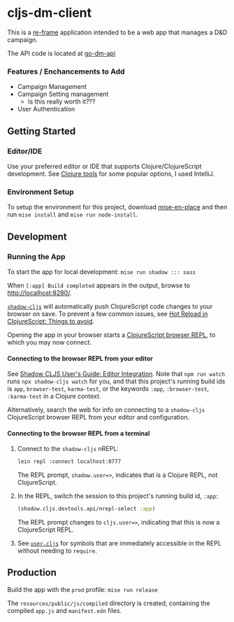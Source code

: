 # cljs-dm-client

This is a [re-frame](https://github.com/day8/re-frame) application intended to be a web app that manages a D&D campaign.

The API code is located at [go-dm-api](https://github.com/foilofbob/go-dm-api)

### Features / Enchancements to Add
- Campaign Management
- Campaign Setting management
  - Is this really worth it???
- User Authentication

## Getting Started


### Editor/IDE

Use your preferred editor or IDE that supports Clojure/ClojureScript development. See
[Clojure tools](https://clojure.org/community/resources#_clojure_tools) for some popular options, I used IntelliJ.

### Environment Setup
To setup the environment for this project, download [mise-en-place]() and then run `mise install` and `mise run node-install`. 

## Development

### Running the App

To start the app for local development: `mise run shadow ::: sass`

When `[:app] Build completed` appears in the output, browse to [http://localhost:8280/](http://localhost:8280/).

[`shadow-cljs`](https://github.com/thheller/shadow-cljs) will automatically push ClojureScript code changes to your browser on save. To prevent a few common issues, see
[Hot Reload in ClojureScript: Things to avoid](https://code.thheller.com/blog/shadow-cljs/2019/08/25/hot-reload-in-clojurescript.html#things-to-avoid).

Opening the app in your browser starts a [ClojureScript browser REPL](https://clojurescript.org/reference/repl#using-the-browser-as-an-evaluation-environment), to which you may now connect.

#### Connecting to the browser REPL from your editor

See [Shadow CLJS User's Guide: Editor Integration](https://shadow-cljs.github.io/docs/UsersGuide.html#_editor_integration).
Note that `npm run watch` runs `npx shadow-cljs watch` for you, and that this project's running build ids is
`app`, `browser-test`, `karma-test`, or the keywords `:app`, `:browser-test`, `:karma-test` in a Clojure context.

Alternatively, search the web for info on connecting to a `shadow-cljs` ClojureScript browser REPL
from your editor and configuration.

#### Connecting to the browser REPL from a terminal

1. Connect to the `shadow-cljs` nREPL:
    ```sh
    lein repl :connect localhost:8777
    ```
    The REPL prompt, `shadow.user=>`, indicates that is a Clojure REPL, not ClojureScript.

2. In the REPL, switch the session to this project's running build id, `:app`:
    ```clj
    (shadow.cljs.devtools.api/nrepl-select :app)
    ```
    The REPL prompt changes to `cljs.user=>`, indicating that this is now a ClojureScript REPL.
3. See [`user.cljs`](dev/cljs/user.cljs) for symbols that are immediately accessible in the REPL
without needing to `require`.

## Production

Build the app with the `prod` profile: `mise run release`

The `resources/public/js/compiled` directory is created, containing the compiled `app.js` and `manifest.edn` files.
